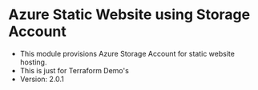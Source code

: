 # Azure Static Website using Storage Account
- This module provisions Azure Storage Account for static website hosting.
- This is just for Terraform Demo's
- Version: 2.0.1


